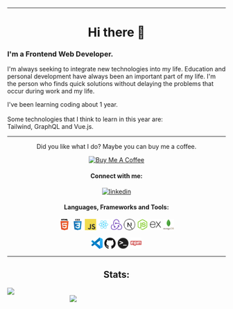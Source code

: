 

----

<h1 align="center">Hi there 👋</h1>

<h3 align="left" >I'm a Frontend Web Developer. </h3>
<p>I'm always seeking to integrate new technologies into my life. Education and personal development have always been an important part of my life. I'm the person who finds quick solutions without delaying the problems that occur during work and my life.
</p>
<p>
I've been learning coding about 1 year.
 <br> <br>
Some technologies that I think to learn in this year are: <br>
Tailwind, GraphQL and Vue.js.
</p>

----

<div align="center"> 
         <p> Did you like what I do? Maybe you can buy me a coffee.</p>
<a href="https://www.buymeacoffee.com/eneseren" target="_blank"><img src="https://raw.githubusercontent.com/thenesern/images/main/buy-me-a-coffee.png" alt="Buy Me A Coffee" width="150" ></a>
</div>

<div align="center">
<h4 align="center">Connect with me:</h4>
<a href="https://www.linkedin.com/in/enes-eren-11108b1a6/">
         <img alt="linkedin" src="https://raw.githubusercontent.com/peterthehan/peterthehan/master/assets/linkedin.svg" width="22px"> 
</a>

<h4 align="center">Languages, Frameworks and Tools:</h4>
 <p align="center">
         <img alt="HTML5" width="26px" title="HTML" src="https://raw.githubusercontent.com/github/explore/80688e429a7d4ef2fca1e82350fe8e3517d3494d/topics/html/html.png" />
         <img alt="CSS3" width="26px" title="CSS" src="https://raw.githubusercontent.com/github/explore/80688e429a7d4ef2fca1e82350fe8e3517d3494d/topics/css/css.png" />
         <img alt="JavaScript" width="26px" title="JavaScript" src="https://raw.githubusercontent.com/github/explore/80688e429a7d4ef2fca1e82350fe8e3517d3494d/topics/javascript/javascript.png" />
         <img alt="React" width="26px" title="React" src="https://raw.githubusercontent.com/github/explore/80688e429a7d4ef2fca1e82350fe8e3517d3494d/topics/react/react.png" />
                  <img alt="Redux" width="26px" title="Redux" src="https://raw.githubusercontent.com/devicons/devicon/2ae2a900d2f041da66e950e4d48052658d850630/icons/redux/redux-original.svg" />
            <img alt="Next.js" width="26px" title="Next.js" src="https://raw.githubusercontent.com/devicons/devicon/2ae2a900d2f041da66e950e4d48052658d850630/icons/nextjs/nextjs-line.svg" />
           <img alt="Node.js" width="26px" title="Node.js" src="https://raw.githubusercontent.com/devicons/devicon/2ae2a900d2f041da66e950e4d48052658d850630/icons/nodejs/nodejs-original.svg" />
             <img alt="Express.js" width="26px" title="Express.js" src="https://raw.githubusercontent.com/devicons/devicon/2ae2a900d2f041da66e950e4d48052658d850630/icons/express/express-original.svg" />
                 <img alt="MongoDB" width="26px" title="MongoDB" src="https://raw.githubusercontent.com/devicons/devicon/2ae2a900d2f041da66e950e4d48052658d850630/icons/mongodb/mongodb-original-wordmark.svg" />
</p>
         <p align="center">
                  <img alt="Visual Studio Code" width="26px" title="Visual Studio Code" src="https://raw.githubusercontent.com/github/explore/80688e429a7d4ef2fca1e82350fe8e3517d3494d/topics/visual-studio-code/visual-studio-code.png" />
                  <img alt="GitHub" width="26px" title="Github" src="https://raw.githubusercontent.com/github/explore/78df643247d429f6cc873026c0622819ad797942/topics/github/github.png" />
                  <img alt="Terminal" width="26px" title="Terminal" src="https://raw.githubusercontent.com/github/explore/80688e429a7d4ef2fca1e82350fe8e3517d3494d/topics/terminal/terminal.png"/>
                  <img alt="Terminal" width="26px" title="NPM" src="https://raw.githubusercontent.com/devicons/devicon/2ae2a900d2f041da66e950e4d48052658d850630/icons/npm/npm-original-wordmark.svg"/>
         </p>



----


 <h2 align="center">Stats:</h2>
 
<p><img align="left" src="https://github-readme-stats.vercel.app/api/top-langs?username=thenesern&show_icons=true&locale=en&layout=compact" width="360px"/></p>
<p>&nbsp;<img align="right" src="https://github-readme-stats.vercel.app/api?username=thenesern&show_icons=true&locale=en" width="360px" /></p><br />
<br />
